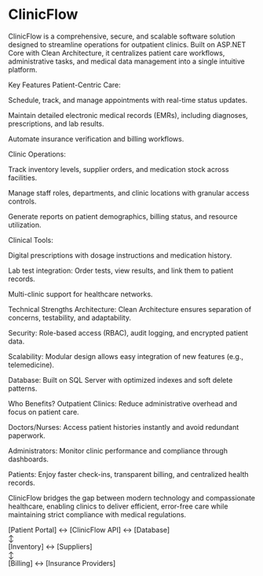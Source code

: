 # ClinicFlow
ClinicFlow is a comprehensive, secure, and scalable software solution designed to streamline operations for outpatient clinics. Built on ASP.NET Core with Clean Architecture, it centralizes patient care workflows, administrative tasks, and medical data management into a single intuitive platform.

Key Features
Patient-Centric Care:

Schedule, track, and manage appointments with real-time status updates.

Maintain detailed electronic medical records (EMRs), including diagnoses, prescriptions, and lab results.

Automate insurance verification and billing workflows.

Clinic Operations:

Track inventory levels, supplier orders, and medication stock across facilities.

Manage staff roles, departments, and clinic locations with granular access controls.

Generate reports on patient demographics, billing status, and resource utilization.

Clinical Tools:

Digital prescriptions with dosage instructions and medication history.

Lab test integration: Order tests, view results, and link them to patient records.

Multi-clinic support for healthcare networks.

Technical Strengths
Architecture: Clean Architecture ensures separation of concerns, testability, and adaptability.

Security: Role-based access (RBAC), audit logging, and encrypted patient data.

Scalability: Modular design allows easy integration of new features (e.g., telemedicine).

Database: Built on SQL Server with optimized indexes and soft delete patterns.

Who Benefits?
Outpatient Clinics: Reduce administrative overhead and focus on patient care.

Doctors/Nurses: Access patient histories instantly and avoid redundant paperwork.

Administrators: Monitor clinic performance and compliance through dashboards.

Patients: Enjoy faster check-ins, transparent billing, and centralized health records.

ClinicFlow bridges the gap between modern technology and compassionate healthcare, enabling clinics to deliver efficient, error-free care while maintaining strict compliance with medical regulations.

[Patient Portal] ↔ [ClinicFlow API] ↔ [Database]  
                    ↕  
           [Inventory] ↔ [Suppliers]  
                    ↕  
        [Billing] ↔ [Insurance Providers]  
